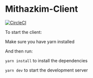 # Mithazkim-Client

[![CircleCI](https://circleci.com/gh/Mithazkim/Mithazkim-Client.svg?style=svg)](https://circleci.com/gh/Mithazkim/Mithazkim-Client)

To start the client:

Make sure you have yarn installed

And then run:



`yarn install` to install the dependencies

`yarn dev` to start the development server
